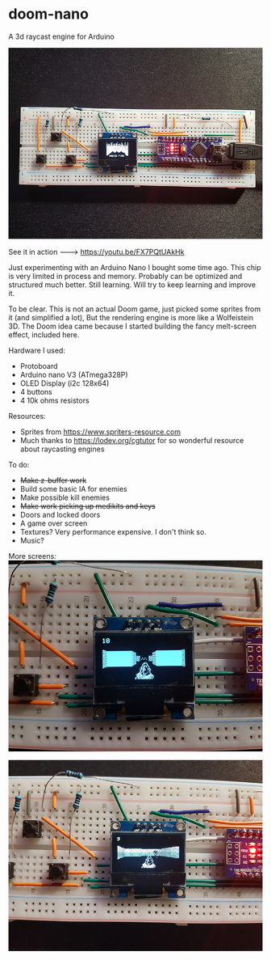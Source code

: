 # doom-nano
A 3d raycast engine for Arduino

![](/screen-1.jpg?raw=true)

See it in action --->
https://youtu.be/FX7PQtUAkHk

Just experimenting with an Arduino Nano I bought some time ago. This chip is very limited in process and memory.
Probably can be optimized and structured much better. Still learning.
Will try to keep learning and improve it.

To be clear. This is not an actual Doom game, just picked some sprites from it (and simplified a lot), But the rendering engine is more like a Wolfeistein 3D. The Doom idea came because I started building the fancy melt-screen effect, included here.

Hardware I used:
- Protoboard
- Arduino nano V3 (ATmega328P)
- OLED Display (i2c 128x64)
- 4 buttons
- 4 10k ohms resistors

Resources:
- Sprites from https://www.spriters-resource.com
- Much thanks to https://lodev.org/cgtutor for so wonderful resource about raycasting engines

To do:
- ~~Make z-buffer work~~
- Build some basic IA for enemies
- Make possible kill enemies
- ~~Make work picking up medikits and keys~~
- Doors and locked doors
- A game over screen
- Textures? Very performance expensive. I don't think so.
- Music? 

More screens:
![](/screen-2.jpg?raw=true)

![](/screen-3.jpg?raw=true)
